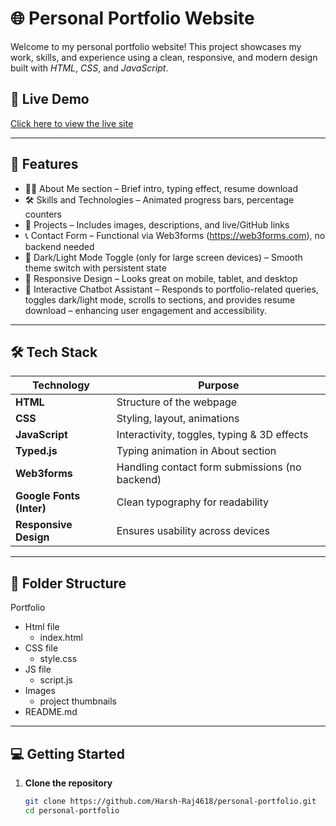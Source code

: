 # 🌐 Personal Portfolio Website

Welcome to my personal portfolio website! This project showcases my work, skills, and experience using a clean, responsive, and modern design built with *HTML*, *CSS*, and *JavaScript*.

## 🔗 Live Demo

[Click here to view the live site](https://harsh-raj-tech.netlify.app/)

---


## 🚀 Features

- 🧑‍💼 About Me section – Brief intro, typing effect, resume download
- 🛠 Skills and Technologies – Animated progress bars, percentage counters
- 💼 Projects – Includes images, descriptions, and live/GitHub links
- 📞 Contact Form – Functional via Web3forms (https://web3forms.com), no backend needed
- 🌙 Dark/Light Mode Toggle (only for large screen devices) – Smooth theme switch with persistent state
- 📱 Responsive Design – Looks great on mobile, tablet, and desktop
- 🤖 Interactive Chatbot Assistant – Responds to portfolio-related queries, toggles dark/light mode, scrolls to sections, and provides resume download – enhancing user engagement and accessibility.




---

## 🛠 Tech Stack

  | Technology               | Purpose                                        |
| ------------------------ | ---------------------------------------------- |
| **HTML**                 | Structure of the webpage                       |
| **CSS**                  | Styling, layout, animations                    |
| **JavaScript**           | Interactivity, toggles, typing & 3D effects    |
| **Typed.js**             | Typing animation in About section              |
| **Web3forms**           | Handling contact form submissions (no backend) |
| **Google Fonts (Inter)** | Clean typography for readability               |
| **Responsive Design**    | Ensures usability across devices               |


---

## 📁 Folder Structure
Portfolio
  - Html file
    - index.html
  - CSS file
    - style.css
  - JS file
    - script.js
  - Images
    - project thumbnails
  - README.md

---

## 💻 Getting Started

1. **Clone the repository**
   ```bash
   git clone https://github.com/Harsh-Raj4618/personal-portfolio.git
   cd personal-portfolio
